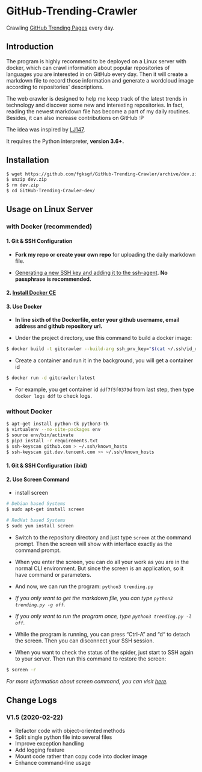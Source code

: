 # GitHub-Trending-Crawler

Crawling [GitHub Trending Pages](https://github.com/trending/) every day.


## Introduction

The program is highly recommend to be deployed on a Linux server with docker, which can crawl information about popular repositories of languages you are interested in on GitHub every day. Then it will create a markdown file to record those information and generate a wordcloud image according to repositories' descriptions.

The web crawler is designed to help me keep track of the latest trends in technology and discover some new and interesting repositories. In fact, reading the newest markdown file has become a part of my daily routines. Besides, it can also increase contributions on GitHub :P

The idea was inspired by [LJ147](https://github.com/LJ147/GithubTrending).

It requires the Python interpreter, **version 3.6+.**


## Installation

``` bash
$ wget https://github.com/fgksgf/GitHub-Trending-Crawler/archive/dev.zip
$ unzip dev.zip
$ rm dev.zip
$ cd GitHub-Trending-Crawler-dev/
```


## Usage on Linux Server

### with Docker (recommended)

#### 1. Git & SSH Configuration

+ **Fork my repo or create your own repo** for uploading the daily markdown file.

+ [Generating a new SSH key and adding it to the ssh-agent](https://help.github.com/articles/generating-a-new-ssh-key-and-adding-it-to-the-ssh-agent/). **No passphrase is recommended.**

#### 2. [Install Docker CE](https://docs.docker.com/install/linux/docker-ce/ubuntu/)

#### 3. Use Docker

+ **In line sixth of the Dockerfile, enter your github username, email address and github repository url.**

+ Under the project directory, use this command to build a docker image:

``` bash
$ docker build -t gitcrawler --build-arg ssh_prv_key="$(cat ~/.ssh/id_rsa)" --build-arg ssh_pub_key="$(cat ~/.ssh/id_rsa.pub)" .
```

+ Create a container and run it in the background, you will get a container id

``` bash
$ docker run -d gitcrawler:latest
```

+ For example, you get container id `ddf7f5f0379d` from last step, then type `docker logs ddf` to check logs.


### without Docker

``` bash
$ apt-get install python-tk python3-tk
$ virtualenv --no-site-packages env
$ source env/bin/activate
$ pip3 install -r requirements.txt
$ ssh-keyscan github.com > ~/.ssh/known_hosts
$ ssh-keyscan git.dev.tencent.com >> ~/.ssh/known_hosts
```

#### 1. Git & SSH Configuration (**ibid**)

#### 2. Use Screen Command

+ install screen

``` bash
# Debian based Systems
$ sudo apt-get install screen

# RedHat based Systems
$ sudo yum install screen
```

+ Switch to the repository directory and just type `screen` at the command prompt. Then the screen will show with interface exactly as the command prompt.

+ When you enter the screen, you can do all your work as you are in the normal CLI environment. But since the screen is an application, so it have command or parameters.

+ And now, we can run the program: `python3 trending.py`

+ _If you only want to get the markdown file, you can type `python3 trending.py -g off`._

+ _If you only want to run the program once, type `python3 trending.py -l off`._

+ While the program is running, you can press “Ctrl-A” and “d“ to detach the screen. Then you can disconnect your SSH session.

+ When you want to check the status of the spider, just start to SSH again to your server. Then run this command to restore the screen:

``` bash
$ screen -r
```

_For more information about screen command, you can visit [here](https://www.tecmint.com/screen-command-examples-to-manage-linux-terminals/)._


## Change Logs

### V1.5 (2020-02-22)

+ Refactor code with object-oriented methods
+ Split single python file into several files
+ Improve exception handling
+ Add logging feature
+ Mount code rather than copy code into docker image
+ Enhance command-line usage
